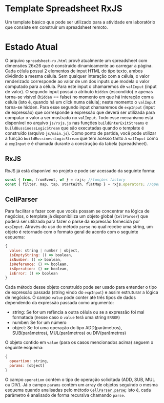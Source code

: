 # Template Spreadsheet RxJS
Um template básico que pode ser utilizado para a atividade em laboratório que consiste em construir um spreadsheet remoto.

# Estado Atual
O arquivo `spreadsheet-rx.html` provê atualmente um spreadsheet com dimensões 26x26 que é construído dinamicamente ao carregar a página. Cada célula possui 2 elementos de input HTML do tipo texto, ambos dividindo a mesma célula. Sem qualquer interação com a célula, o valor renderizado corresponde ao valor de um dos inputs que modela o valor computado para a célula. Para este input o chamaremos de `valInput` (input de valor). O segundo input possuí o atributo `hidden` (escondido) e apenas torna-se visível (`hidden` == false) no momento em que há interação com a célula (isto é, quando há um click numa célula); neste momento o `valInput` torna-se hidden. Para esse segundo input chamaremos de `expInput` (input de expressão) que corresponde a expressão que deverá ser utilizada para computar o valor a ser mostrado no `valInput`. Todo esse mecanismo está disponível no arquivo `js/rxjs.js` nas funções `buildEnterExitStreams` e `buildBussinessLogicStream` que são executadas quando o template é construído (arquivo `js/main.js`). Como ponto de partida, você pode utilizar a função `buildBussinessLogicStream` que tem acesso tanto a `valInput` como a `expInput` e é chamada durante a construção da tabela (spreadsheet).

## RxJS
RxJS já está disponível no projeto e pode ser acessado da seguinte forma:

```javascript
const { from, fromEvent, of } = rxjs; //funções factory
const { filter, map, tap, startWith, flatMap } = rxjs.operators; //operadores de pipeline
```

## CellParser
Para facilitar e fazer com que vocês possam se concentrar na lógica de negócios, o template já disponibiliza um objeto global (`CellParser`) que poderá ser utilizado para fazer o parse da expressão fornecida por `expInput`. Através do uso do método `parse` no qual recebe uma string, um objeto é retornado com o formato geral de acordo com o seguinte esquema:

```javascript
{
  value: string | number | object,
  isEmptyString: () => boolean,
  isNumber: () => boolean,
  isReference: () => boolean,
  isOperation: () => boolean,
  isError: () => boolean
}
```

Cada método desse objeto construído pode ser usado para entender o tipo de expressão passada (string vindo do `expInput`) e assim estruturar a lógica de negócios. O campo `value` pode conter até três tipos de dados dependendo da expressão passada como argumento:

* string: Se for um refência a outra célula ou se a expressão foi mal formatada (nesse caso o `value` terá uma string `ERROR`)
* number: Se for um número
* object: Se foi uma operação do tipo ADD(parâmetros), SUB(parâmetros), MUL(parâmetros) ou DIV(parâmetros)

O objeto contido em `value` (para os casos mencionados acima) seguem o seguinte esquema:
```javascript
{
  opeartion: string,
  params: [object]
}
```
O campo `operation` contém o tipo de operação solicitada (ADD, SUB, MUL ou DIV). Já o campo `params` contém um array de objetos seguindo o mesma esquema quando analisadas pelo método [`CellParser.parse`](#cellparser); isto é, cada parâmetro é analisado de forma recursiva chamando `parse`.
